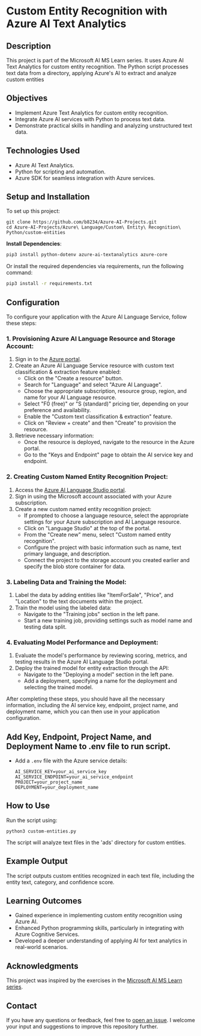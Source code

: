# Custom Entity Recognition with Azure AI Text Analytics

## Description
This project is part of the Microsoft AI MS Learn series. It uses Azure AI Text Analytics for custom entity recognition. The Python script processes text data from a directory, applying Azure's AI to extract and analyze custom entities


## Objectives
- Implement Azure Text Analytics for custom entity recognition.
- Integrate Azure AI services with Python to process text data.
- Demonstrate practical skills in handling and analyzing unstructured text data.

## Technologies Used
- Azure AI Text Analytics.
- Python for scripting and automation.
- Azure SDK for seamless integration with Azure services.

## Setup and Installation
To set up this project:
```
git clone https://github.com/b8234/Azure-AI-Projects.git
cd Azure-AI-Projects/Azure\ Language/Custom\ Entity\ Recognition\ Python/custom-entities
```

**Install Dependencies**:

```bash
pip3 install python-dotenv azure-ai-textanalytics azure-core
```
Or install the required dependencies via requirements, run the following command:

```bash
pip3 install -r requirements.txt
```

## Configuration

To configure your application with the Azure AI Language Service, follow these steps:

### 1. Provisioning Azure AI Language Resource and Storage Account:

1. Sign in to the [Azure portal](https://portal.azure.com/).
2. Create an Azure AI Language Service resource with custom text classification & extraction feature enabled:
   - Click on the "Create a resource" button.
   - Search for "Language" and select "Azure AI Language".
   - Choose the appropriate subscription, resource group, region, and name for your AI Language resource.
   - Select "F0 (free)" or "S (standard)" pricing tier, depending on your preference and availability.
   - Enable the "Custom text classification & extraction" feature.
   - Click on "Review + create" and then "Create" to provision the resource.
3. Retrieve necessary information:
   - Once the resource is deployed, navigate to the resource in the Azure portal.
   - Go to the "Keys and Endpoint" page to obtain the AI service key and endpoint.

### 2. Creating Custom Named Entity Recognition Project:

1. Access the [Azure AI Language Studio portal](https://language.cognitive.azure.com/).
2. Sign in using the Microsoft account associated with your Azure subscription.
3. Create a new custom named entity recognition project:
   - If prompted to choose a language resource, select the appropriate settings for your Azure subscription and AI Language resource.
   - Click on "Language Studio" at the top of the portal.
   - From the "Create new" menu, select "Custom named entity recognition".
   - Configure the project with basic information such as name, text primary language, and description.
   - Connect the project to the storage account you created earlier and specify the blob store container for data.

### 3. Labeling Data and Training the Model:

1. Label the data by adding entities like "ItemForSale", "Price", and "Location" to the text documents within the project.
2. Train the model using the labeled data:
   - Navigate to the "Training jobs" section in the left pane.
   - Start a new training job, providing settings such as model name and testing data split.

### 4. Evaluating Model Performance and Deployment:

1. Evaluate the model's performance by reviewing scoring, metrics, and testing results in the Azure AI Language Studio portal.
2. Deploy the trained model for entity extraction through the API:
   - Navigate to the "Deploying a model" section in the left pane.
   - Add a deployment, specifying a name for the deployment and selecting the trained model.

After completing these steps, you should have all the necessary information, including the AI service key, endpoint, project name, and deployment name, which you can then use in your application configuration.

## Add Key, Endpoint, Project Name, and Deployment Name to .env file to run script.


- Add a `.env` file with the Azure service details:
  ```
  AI_SERVICE_KEY=your_ai_service_key
  AI_SERVICE_ENDPOINT=your_ai_service_endpoint
  PROJECT=your_project_name
  DEPLOYMENT=your_deployment_name
  ```

## How to Use
Run the script using:
```
python3 custom-entities.py
```
The script will analyze text files in the 'ads' directory for custom entities.

## Example Output
The script outputs custom entities recognized in each text file, including the entity text, category, and confidence score.

## Learning Outcomes
- Gained experience in implementing custom entity recognition using Azure AI.
- Enhanced Python programming skills, particularly in integrating with Azure Cognitive Services.
- Developed a deeper understanding of applying AI for text analytics in real-world scenarios.

## Acknowledgments
This project was inspired by the exercises in the [Microsoft AI MS Learn series](https://learn.microsoft.com/en-us/training/).

## Contact

If you have any questions or feedback, feel free to [open an issue](https://github.com/b8234/Azure-AI-Projects/issues/new). I welcome your input and suggestions to improve this repository further.
